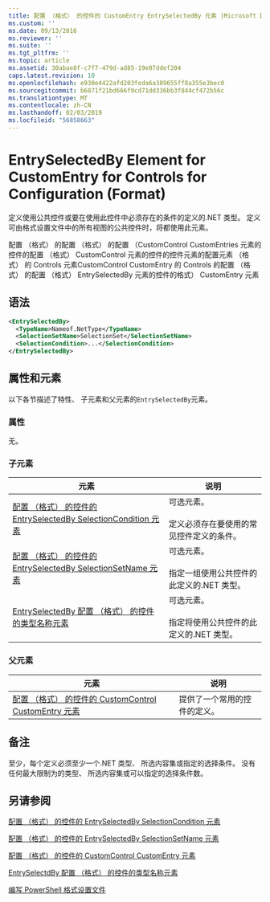 ```yaml
---
title: 配置 （格式） 的控件的 CustomEntry EntrySelectedBy 元素 |Microsoft Docs
ms.custom: ''
ms.date: 09/13/2016
ms.reviewer: ''
ms.suite: ''
ms.tgt_pltfrm: ''
ms.topic: article
ms.assetid: 30abae8f-c7f7-479d-ad85-19e07ddef204
caps.latest.revision: 10
ms.openlocfilehash: e930e4422afd203feda6a389655ff8a355e3bec0
ms.sourcegitcommit: b6871f21bd666f9cd71dd336bb3f844cf472b56c
ms.translationtype: MT
ms.contentlocale: zh-CN
ms.lasthandoff: 02/03/2019
ms.locfileid: "56858663"
---
```

# <a name="entryselectedby-element-for-customentry-for-controls-for-configuration-format"></a>EntrySelectedBy Element for CustomEntry for Controls for Configuration (Format)

定义使用公共控件或要在使用此控件中必须存在的条件的定义的.NET 类型。 定义可由格式设置文件中的所有视图的公共控件时，将都使用此元素。

配置 （格式） 的配置 （格式） 的配置 （CustomControl CustomEntries 元素的控件的配置 （格式） CustomControl 元素的控件的控件元素的配置元素 （格式） 的 Controls 元素CustomControl CustomEntry 的 Controls 的配置 （格式） 的配置 （格式） EntrySelectedBy 元素的控件的格式） CustomEntry 元素

## <a name="syntax"></a>语法

```xml
<EntrySelectedBy>
  <TypeName>Nameof.NetType</TypeName>
  <SelectionSetName>SelectionSet</SelectionSetName>
  <SelectionCondition>...</SelectionCondition>
</EntrySelectedBy>
```

## <a name="attributes-and-elements"></a>属性和元素

以下各节描述了特性、 子元素和父元素的`EntrySelectedBy`元素。

### <a name="attributes"></a>属性

无。

### <a name="child-elements"></a>子元素

|元素|说明|
|-------------|-----------------|
|[配置 （格式） 的控件的 EntrySelectedBy SelectionCondition 元素](./selectioncondition-element-for-entryselectedby-for-controls-for-configuration-format.md)|可选元素。<br /><br /> 定义必须存在要使用的常见控件定义的条件。|
|[配置 （格式） 的控件的 EntrySelectedBy SelectionSetName 元素](./selectionsetname-element-for-selectioncondition-for-controls-for-configuration-format.md)|可选元素。<br /><br /> 指定一组使用公共控件的此定义的.NET 类型。|
|[EntrySelectedBy 配置 （格式） 的控件的类型名称元素](./typename-element-for-entryselectedby-for-controls-for-configuration-format.md)|可选元素。<br /><br /> 指定将使用公共控件的此定义的.NET 类型。|

### <a name="parent-elements"></a>父元素

|元素|说明|
|-------------|-----------------|
|[配置 （格式） 的控件的 CustomControl CustomEntry 元素](./customentry-element-for-customcontrol-for-controls-for-configuration-format.md)|提供了一个常用的控件的定义。|

## <a name="remarks"></a>备注

至少，每个定义必须至少一个.NET 类型、 所选内容集或指定的选择条件。 没有任何最大限制为的类型、 所选内容集或可以指定的选择条件数。

## <a name="see-also"></a>另请参阅

[配置 （格式） 的控件的 EntrySelectedBy SelectionCondition 元素](./selectioncondition-element-for-entryselectedby-for-controls-for-configuration-format.md)

[配置 （格式） 的控件的 EntrySelectedBy SelectionSetName 元素](./selectionsetname-element-for-selectioncondition-for-controls-for-configuration-format.md)

[配置 （格式） 的控件的 CustomControl CustomEntry 元素](./customentry-element-for-customcontrol-for-controls-for-configuration-format.md)

[EntrySelectdBy 配置 （格式） 的控件的类型名称元素](./typename-element-for-selectioncondition-for-controls-for-configuration-format.md)

[编写 PowerShell 格式设置文件](./writing-a-powershell-formatting-file.md)
